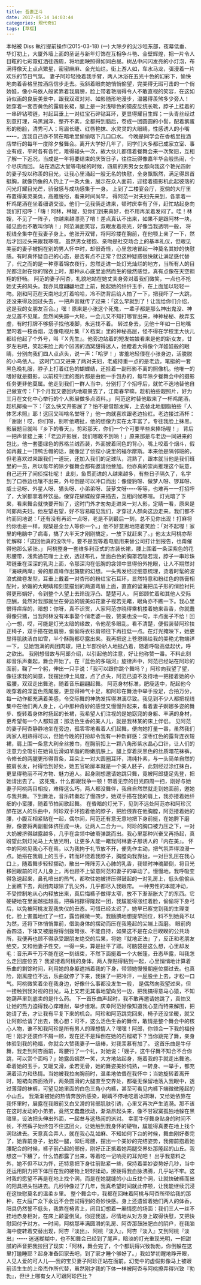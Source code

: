 ```yaml
---
title: 吾妻正斗
date: 2017-05-14 14:03:44
categories: 現代奇幻
tags: [草榴]
---
```

本帖被 Diss 執行提前操作(2015-03-18)
(一)
大除夕的尖沙咀东部，夜幕低垂、华灯初上，大厦外墙上面的圣诞与新年灯饰在互相争斗艳、金壁辉煌，把一片令人目眩的七彩霓虹洒往四周，将地面映照得如同白昼。树丛中闪闪发亮的小灯泡，布满得像天上点点繁星，密密麻麻、金光灿烂。街上游人如，车水马龙，弭漫着一片欢乐的节日气氛。
妻子阿珍轻挽着我手臂，两人沐浴在五光十色的幻彩下，愉快地向着香格里拉酒店信步走去。我斜着眼向她悄悄偷望，完美得无瑕可击的一个俏娇娃，像小鸟依人般紧靠着我肩膀，脸上带着艳丽得令人不敢直视的笑容，在这如诗似画的良辰美景中，跟我双双对对、如影随形地漫步，温馨得羡煞多少旁人！
她穿着一套杏黄色的露肩长裙，腿上是一对浅啡色的獍皮反统长靴，脖子上挂着的一串碎钻项链，衬起耳垂上一对红宝石碎钻耳环，更显得耀目生辉；一头青丝经过刻意打理，乌黑润泽、整齐不紊，全都捋到脑后，卷成一团圆圆的小髻，配着鹅蛋形的粉脸，清秀可人；弯眉长睫、红唇艳抹、水灵灵的大眼睛，性感诱人的小嘴┅┅，连我自己亦不禁在暗地里偷偷咽下几口口水。
今晚是同学会在香格里拉酒店举行的每年一度除夕餐舞会。离开大学好几年了，同学们大多都已成家立室、事业有成，平时各有各忙，难得碰头一次，故大伙儿都借着餐舞会来一次聚旧，互相了解一下近况，当成是一年将要结束的庆贺日子，往往玩得像嘉年华会般热闹，个个尽庆而回。
站在酒店大堂等电梯的时候，四周的男男女女都向我这个艳光四射的妻子投以称羡的目光，让我心里涌起一股无名的快慰，全身飘飘然，满足得昂首挺胸，就像钓鱼的人钓上了一条大鱼，展示在众人面前，迎接着摄影机此起彼落的闪光灯耀目光芒，骄傲感与成功感集于一身。
上到了二楼宴会厅，宽倘的大厅里布置得美灵美奂，高雅脱俗，看来时间尚早， 得阿范一对夫妇先来到，各拿着一杯鸡尾酒在坐着细语交谈。他们一见我俩走进来，顿时庆幸有了伴，赶忙站起身向我们打招呼：「嗨！阿林，林嫂，见你们到来真好，也不用再呆着发闷了。哇！林嫂，不见了一阵子，你越来越漂亮了唷！差点真认不出来，如果不是跟阿林一块，碰见面也不敢叫你呐！」阿范满面笑容，双眼发着亮光，好像当我透明一般， 将视线全集中在我妻子身上。他张开双臂，将阿珍搂在胸前，在他颚上亲了一下，然后才回过头来跟我寒喧。
虽然男女搂抱、亲吻是社交场合上的基本礼仪，但眼见美丽的妻子被拥在别的男人怀中时，却很奇怪，心里忽地冒起一种莫名其妙的快慰感。有时真怀疑自己的心态，是否有点不正常？但这种疑惑很快就让满足感代替了，代之而的是一种穿着锦衣夜行，忽然走进一处灯光灿烂的地方，当所有人的目光都注射在你的锦衣上时，那种从心底里油然而生的傲然感觉，真有点像在天空翱翔的舒畅。
阿范的妻子阿杏，礼貌地站在她丈夫身旁对着我们微笑，一点也不抢她丈夫的风头。我亦风度翩翩地走上前，挽起她的纤纤玉手，在上面加以轻轻一吻。刚和阿范在天南地北打着哈哈，冷不防背后给人拍了一下，把我吓了一大跳，还没来得及回过头去，一把声音就传了过来：「这么早就到了！让我给你们介绍，这是我的女朋友百合。」嘿！原来是小张这个死鬼，一辈子都是那么神出鬼没、神龙见首不见尾，忽然间失踪一大轮，一会儿又不知打哪冒出来，神神秘秘、故弄玄虚，有时打牌不够搭子找他凑脚，永远找不着。
转过身去，见他十年如一日地嘴里叼着一枝香烟，活像电视片集『Ｘ档案』里的神秘高层，怪不得在学校里大伙儿都给他起了个外号，叫『Ｘ先生』。他旁边站着的短发姑娘看来是他的新女友，廿岁左右吧，笑起来脸上两个凹凹的酒窝甜得迷人，她瞪着大得像个洋娃娃般的眼睛，分别向我们四人点点头，说一声：「哈罗！」害羞地轻偎在小张身边，活脱脱的小鸟依人。
这时门口又进来了两对夫妇，老成持重一点的是老边，笔挺的一套黑色晚礼服，脖子上打着红色的蝴蝶结，还挂着一副形影不离的照像机。他唯一的嗜好就是摄影，以前校刊里的图片都是由他一手包办的，每年除夕餐舞会中的摄影任务更非他莫属。他走到我们一群人当中，分别打了个招呼后，就忙不迭地替他自己做宣传：「下个月我又要回内地取景去了，江南春早嘛，趁机拍些靓照片，好为三月在文化中心举行的个人影展做多点资料。」
阿范这时替他取来了一杯鸡尾酒，趁机揶揄一下：「这么快又开影展了？怕不是借题发挥，上去替北地胭脂拍些『人体艺术照』耶！这回又叫啥名堂呀？」他一向就喜欢跟老边抬杠。老边接过酒杯：「谢谢！哎，你们呀，别听他瞎扯，他的想像力实在太丰富了，专往我脸上抹黑。影展题目就叫『乡下的春天』，剪彩那天，你们一个个可要早些来捧场喔！」
背后一把声音接上来：「老边开影展，我们哪敢不到呐！」原来那是与老边一同进来的包比，他一套墨绿色的苏格兰绒西装，外面披着同色的背心，嘴上咬着个烟斗，假如再戴上一顶鸭舌帽的话，就像足了侦探小说里的福尔摩斯。本来他是隔邻班的，但老喜欢过来跟我们一道玩，还加入我们的足球队，混熟了，跟本就当他是我们班里的一员，所以每年的除夕餐舞会都有邀请他叁加。他亦真的崇尚推理这个玩意，自己还开了间侦探社呢！
此刻，鱼贯而进的人越来越多，有些日子隔久了，名字到了口唇边也嚷不出来，外号倒是可以冲口而出：像傻豹呀、做梦人呀、锣耳呀、威士忌呀、外星人呀、猫头呀、小弟弟呀、菠萝文呀┅┅等等，也难再一一打招呼了，大家都拿着杯饮品，像穿花蝴蝶般穿来插去，互相问候寒喧。
灯光暗了下来，看来舞会就快要开始了，这时门外才匆匆走进来一对人影，定睛一看，原来是阿郎两夫妇。他左望右望，好不容易瞄见我们，才穿过人群向这边走来。我们都不约而同地说：「还有没有再迟一点呀，老是不到最后一刻，总不见你出现！打麻将约你也是一样，规榘是全台人等你一个。」他不好意思地陪着笑脸：「对不起喔！家里的电脑中了病毒，搞了大半天才刚刚搞定，一放下就赶来了。」他太太阿桃亦帮忙解释：「这回他真的没吹牛，要不是我等着电脑用来替公司打计划报告，也甭催得他那么紧张。」
阿桃整身一套维多利亚式的古装长裙，腰上围着一条深紫色的花形腰带，浅紫通花喱士上衣，透过布孔，里面白色的胸罩若隐若现，脖子一串珍珠项链垂在深深的乳沟上面，令那深沟在低胸的衾领中显得份外抢眼，让人不期然对『海峡两岸』旁的那双峰作出旖旎的幻想。一头秀发经过细意梳理，烫着时髦的波浪式微卷发型，耳垂上戴着一对杏形的粉红宝石耳环，显然特意和粉红色的唇膏相配衬，娇媚的大眼睛和刻意描划的两道弯眉上面，直直的留海把瓜子形的俏脸衬托得更形娟好，令到整个人望上去玲珑浮凸、楚楚可人。
阿郎顾忙着和其他人交际应酬，竟然对我那就坐在旁边的貌美如花妻子视若无睹，眼角亦不瞧一下。我心里恨得痒痒的，暗想：你呀，真不识货，人家阿范亦晓得乘机搂着她来香香，你就蠢得像只猪，当我阿林没有本事娶个俏老婆一般，赞美也没一句，半点面子不给！回心一想，哎，可能是灯光太暗的缘故，令他花多眼乱，看不清楚，便假装替阿珍扶正椅子，双手搭在她肩膀，偷偷将衣衫肩领往下再拉低一点。在灯光掩映下，她更显得肌肤洁白如雪，半个酥胸都尽露出来。我再把这上苍恩赐给我的美艳尤物端详一下， 见她饱满的两团肉球，把上半部份骄人地挺凸着，随着呼吸高低起伏，呼之欲出。
我刚想借故与阿郎介绍，以引起他的注意，好让他称赞一番。不料此刻却音乐声奏起，舞会开始了。在『蓝色的多瑙河』旋律声中，阿范已经站在阿珍的面前，鞠了一个躬，伸出一只手说：「我可以跟你跳个舞吗？」阿珍向我望了望，像征求我的同意，我摆出绅士风度，点了点头，阿范已迫不及待地一把搂着她的小蛮腰，双双走出舞池，随着音乐翩翩起舞。
阿范身材标准，肥瘦适中，配起他今晚穿着的深蓝色燕尾服，更显得神气十足，和阿珍在舞池中举手投足，合拍万分，每一动作都充满着美感，令交际舞的神韵发挥得淋漓尽致。我见到不少人都把视线集中在他们两人身上，心中那种奇妙的感觉又慢慢升起来，看着妻子婀娜多姿的舞步、旋转着身体时扬起的长裙，我希望人们注视的是她窈窕的身躯、丰满的身材，更希望每一个人都知道：那活色生香的美人儿，就是我林某的床上伴侣。
见阿范的妻子阿杏静静地坐在旁边，孤零零地看着人们起舞，便向她打量一番，虽然我们两家人相熟得可以，但她今晚的打扮却令我有一种新鲜感：深枣红色的露背连衣短裙，肩上围一条意大利全丝披巾，在胸前扣上一颗八角形紫水晶心口针，让人们的注意力全吸引在她背后滑如羊脂的粉嫩肌肤上。腿上穿着灰黑色的丝质暗花袜裤，令修长的两腿更形得苗条，耳朵上一对大圆圈耳环，清纯扑素，与一头简单自然的披肩长发，衬得恰到好处，她五官轮廓本就是一个美人胚子，此刻经过涂红抹白，更显得艳丽不可方物、魅力迫人。起身刚想邀请她跳只舞，竟被阿郎捷足先登，把她请出去了。
这死鬼，什么都跟我争一顿！带着无奈的目光四周一扫，刚好与她妻子阿桃两目相投，难得这么巧，两人都没舞伴，我自自然然就走到她面前，邀她与我共舞。下到舞池，音乐转奏起了慢四步，她双手搭在我的肩上，我亦搂着她纤细的小蛮腰，随着节拍闻歌起舞。
在昏暗的灯光下，见到不远处阿范亦和阿珍沉醉在迷人的乐曲中，阿珍双手环抱着他的脖子，把脸偎靠在他胸膛，阿范搂着她的腰，小腹互相紧贴在一起，偶尔间，阿范还有意无意地把下身前挺，在她胯下磨擦，像要将两副躯体挤压成一块，让两人二合为一。阿珍的胸口被力压之下，一对大奶被挤得越露越多，几乎在衾领中破茧弹跳而出。我心里那种兴奋又再扬起，真盼望此刻灯光马上大放光明，让更多人能一睹我阿林妻子那诱人的『内在美』。
怀中的阿桃见我心不在焉，以为我拘于礼节放不开，便先作主动，把气氛弄得浪漫一点。她搭在我肩上的玉手，转而环绕着我脖子，胸膛向我靠拢，一对巨乳压在我心口上，随着舞步轻轻挪动，散出一阵阵芳入心肺的乳香，我顿时神魂颠倒，将目光移回眼前的可人儿身上，再也顾不上留意阿范和妻子的举动了。慢慢地，我呼吸变得急速起来，鼻孔喷出的热气，都吹往她被挤压得鼓起的一对乳房上，低头偷偷从上面瞧下去，两团肉球除了乳尖外，几乎都尽入我眼帘。
一种男性的本能冲动，不受控制地从心内释放出来，真后悔裤子做得太窄，放不下渐渐胀大了的东西。它硬硬地在里面越挺越高，把裤裆撑得隆起一团，我尴尬得涨红着脸，偷偷将下身弓后，以免被阿桃发现我失仪的丑态。可惜已经太迟了，她早已察觉到我的生理变化，脸上害羞地红了一红，露齿微微一笑。我腼腆地想提早回位，料不到她竟不以为然，还将下体悄悄靠前，借助身体的摆动而压在我隆起的尖端上面磨。
眼前肉香四溢，下体又被磨擦得剑拨弩张、不能自持，如果这不是在众目睽睽的公共场所，我便再也顾不得承受跟朋友绝交的后果，将她『就地正法』了，反正和老朋友绝交，又和他妻子性交，一得一失，算是扯平了耶。可脑袋是这么想，心里却发毛：音乐声千万不能在这一刻结束，不然下面挺着一个大帐篷，丑态毕露，叫我怎么走回座位去？
我紧搂着阿桃的身体，两人靠贴得黏到一起，心里悄悄地计算着乐曲的剩馀时间，利用她的身躯遮挡着我的下身，带领她慢慢朝座位挪过去。也真险，刚离座位不远，乐曲就停了下来，我抹了一把冷汗，一屁股坐上去，才松一口气。阿桃微笑着坐在我身边，好像什么事都没发生一般， 是偶然向我望过来，但一接触到我对视的目光，马上又若无其事地望向另一边，把我搞得意马心猿，不知她葫芦里到底卖的是什么药。
下一首乐曲声起时，我不敢再邀请她跳了，真怕又让她的热力迫得我心痒难耐，举步维艰。庆幸阿范好像知道我心意而特来解围，把她请了去，才让我有平复下来的机会。阿珍和阿范跳完回来，椅子还没坐暖，就又让阿郎给请了出去，我心想：可不，这么活色生香的舞伴，敢情是整个舞会中的核心人物，谁不知我阿珍是所有男人的理想情人？嘿嘿！阿郎，你领会一下我的福份吧！刚才还装作不屑一顾，现在还不是拜倒在她的石榴裙下？当你跳完了舞，亲身体验到我的艳福，你就会大赞我妻子一级棒，对我羡慕有加了。
这首乐曲是牛仔舞，我走到阿杏面前，弯腰行了一个礼，对她说：「嫂子，这牛仔舞不知合不合你跳，可以赏个面吗？」她露齿嫣然一笑，大方地站起身，拖着我的手就走出舞池。牵着她的玉手，又暖又滑，柔若无骨，她的舞姿美妙纯熟，一转身、一举手，都充满着活力和热情。当她被我拉向胸前时，温柔地依偎在我怀中；当她旋转着离开时，短裙向四面扬开，两条圆滑的大腿直至交界处，都毫无保留地落入我眼中，透过薄薄的袜裤，可望见她里面的白色三角小内裤，甚至可看见内裤下端微微隆起的小山丘。
我渐渐被她的热情奔放所感染，眼睛不停地吃着冰琪琳，又给她依靠在我怀里时，展露在我眼前又白又滑的背部肌肤引诱，心里又再次产生涟漪。那不该在这时发动的小弟弟，竟然又蠢蠢欲动，渐渐昂起头来，像不甘寂寞孤独地躲在黑暗里，设法把头伸出外面，一起叁与这热闹的派对。
幸而牛仔舞身贴身的时间不长，不然裤子始终包不住这团火，让她触到我身怀的硬物，尴尬得真要在地上找个洞钻进去。天意真会弄人，就在我心乱如麻、不知如何下台的时候，舞曲刚好奏完了，她靠前身子，抬起一腿，仰后弯腰，摆出一个美妙的完结姿势，我俯前抱着她腰配合的时候，裤子前凸起的部份，刚好正正抵着她两腿交界处那隆起的山丘。我想这一下糟了，什么馅都露了出来，等着吃一记响亮的耳光吧！
出乎我意料之外，她不但不以为忤，还特意把下身往前贴紧一些，保持着美妙姿势好几秒，当中还运用阴力把下体压在我的硬物上轻轻揉动，撩拨得我血脉沸腾，几乎站不牢。这时我的愿望不再是在地上找个洞，而是在她腿缝的小山丘找个洞，让就快破裤而出的阳具把头钻进去。几秒钟像过了几年，我真希望时间就此停顿，让我能继续沉浸在这快慰莫名的温柔乡里。
整个舞会中，我都在回味着阿桃与阿杏所带给我的那种，在大庭广众下永远不会尝试得到的奇妙快感。身上还遗留着她们两人的体香，阳具仍然誓不低头，我靠在椅背上，闭目幻想着一厢情愿的场面：我们三人一丝不挂地赤身相对，在床上颠銮倒凤，你迎我送，尽情地从对方身上取得快慰，又把快慰回付予对方。一时间，阿桃那丰满圆滑的乳房、阿杏那鼓胀肥白的阴户，在我脑海中旋转着交替出现，阿杏『淡出』、阿桃『淡入』，阿杏『淡入』又到阿桃『淡出』┅┅
迷迷糊糊中，也不知舞会已经到了尾声，暗淡的灯光重现光明，一把甜腻的声音把我拉回了现实：「阿林，舞会完了，个个都玩得兴致勃勃，你倒躲在这里打瞌睡耶？起身准备回家去吧，到了家才睡个够好了。」我如梦初醒地睁开眼，人见人爱的可人儿──我的宝贝妻子阿珍正站在面前。幻觉中的虚假影像马上被眼前活生生的上帝杰作所代替，虽然刚才我的下体一样被阿杏与阿桃撩弄得兴致『勃勃』，但世上哪有女人可跟阿珍匹比？